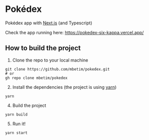 # Pokédex

Pokédex app with [Next.js](https://nextjs.org/) (and Typescript)

Check the app running here: https://pokedex-six-kappa.vercel.app/

## How to build the project

1. Clone the repo to your local machine

```
git clone https://github.com/mbetim/pokedex.git
# or
gh repo clone mbetim/pokedex
```

2. Install the dependencies (the project is using [yarn](https://yarnpkg.com/))

```
yarn
```

4. Build the project

```
yarn build
```

5. Run it!

```bash
yarn start
```
